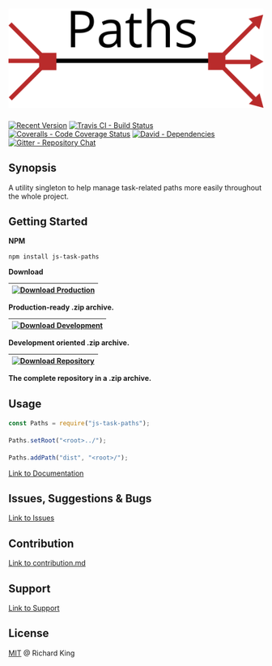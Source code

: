 # ![js-task-paths][logo]

[![Recent Version][npm-badge]][npm-url]
[![Travis CI - Build Status][travis-badge]][travis-url]
[![Coveralls - Code Coverage Status][coverage-badge]][coverage-url]
[![David - Dependencies][dependencies-badge]][dependencies-url]
[![Gitter - Repository Chat][chat-badge]][chat-url]

## Synopsis

A utility singleton to help manage task-related paths more easily throughout the whole project.

## Getting Started

**NPM**

```
npm install js-task-paths
```

**Download**

| [![Download Production][production-badge]][production-url] |
| ---------------------------------------------------------- |

**Production-ready .zip archive.**



| [![Download Development][development-badge]][development-url] |
| ------------------------------------------------------------- |

**Development oriented .zip archive.**



| [![Download Repository][repository-badge]][repository-url] |
| ---------------------------------------------------------- |

**The complete repository in a .zip archive.**

## Usage

```javascript
const Paths = require("js-task-paths");

Paths.setRoot("<root>../");

Paths.addPath("dist", "<root>/");

```

[Link to Documentation](https://github.com/richrdkng/js-task-paths/wiki)

## Issues, Suggestions & Bugs

[Link to Issues](https://github.com/richrdkng/js-task-paths/issues)

## Contribution

[Link to contribution.md](contribution.md)

## Support

[Link to Support](http://richrdkng.github.io/support)

## License

[MIT](https://opensource.org/licenses/MIT) @ Richard King

[logo]:               logo/logo.png

[npm-badge]:          https://img.shields.io/npm/v/js-task-paths.svg
[npm-url]:            https://www.npmjs.com/package/js-task-paths

[travis-badge]:       https://travis-ci.org/jsstd/js-task-paths.svg?branch=master
[travis-url]:         https://travis-ci.org/jsstd/js-task-paths

[coverage-badge]:     https://coveralls.io/repos/github/jsstd/js-task-paths/badge.svg?branch=master
[coverage-url]:       https://coveralls.io/github/jsstd/js-task-paths

[dependencies-badge]: https://david-dm.org/jsstd/js-task-paths.svg
[dependencies-url]:   https://david-dm.org/jsstd/js-task-paths

[chat-badge]:         https://badges.gitter.im/jsstd/js-task-paths.svg
[chat-url]:           https://gitter.im/jsstd/js-task-paths?utm_source=badge&utm_medium=badge&utm_campaign=pr-badge

[development-badge]:  http://img.shields.io/badge/download-DEVELOPMENT-brightgreen.svg
[development-url]:    https://cdn.rawgit.com/jsstd/js-task-paths/master/src/typeof.js

[production-badge]:   http://img.shields.io/badge/download-PRODUCTION-red.svg
[production-url]:     https://cdn.rawgit.com/jsstd/js-task-paths/master/dist/typeof.min.js

[repository-badge]:   http://img.shields.io/badge/download-REPOSITORY+DOCUMENTATION-orange.svg
[repository-url]:     https://cdn.rawgit.com/jsstd/js-task-paths/master/dist/repository.zip
